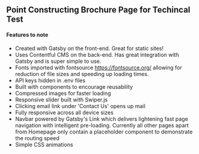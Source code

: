 ## Point Constructing Brochure Page for Techincal Test

#### Features to note
- Created with Gatsby on the front-end. Great for static sites!
- Uses Contentful CMS on the back-end. Has great integration with Gatsby and is super simple to use.
- Fonts imported with fontsource https://fontsource.org/ allowing for reduction of file sizes and speeding up loading times.
- API keys hidden in .env files
- Built with components to encourage reusability
- Compressed images for faster loading
- Responsive slider built with Swiper.js
- Clicking email link under 'Contact Us' opens up mail
- Fully responsive across all device sizes
- Navbar powered by Gatsby's Link which delivers lightening fast page navigation with intelligent pre-loading. Currently all other pages apart from Homepage only contain a placeholder component to demonstrate the routing speed
- Simple CSS animations

